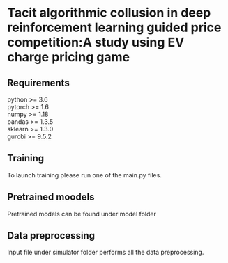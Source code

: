 # Tacit algorithmic collusion in deep reinforcement learning guided price competition:A study using EV charge pricing game

## Requirements
python >= 3.6 <br>
pytorch >= 1.6 <br>
numpy >= 1.18 <br>
pandas >= 1.3.5 <br>
sklearn >= 1.3.0 <br>
gurobi >= 9.5.2 <br>

## Training
To launch training please run one of the main.py files. 

## Pretrained moodels
Pretrained models can be found under model folder

## Data preprocessing
Input file under simulator folder performs all the data preprocessing. 
